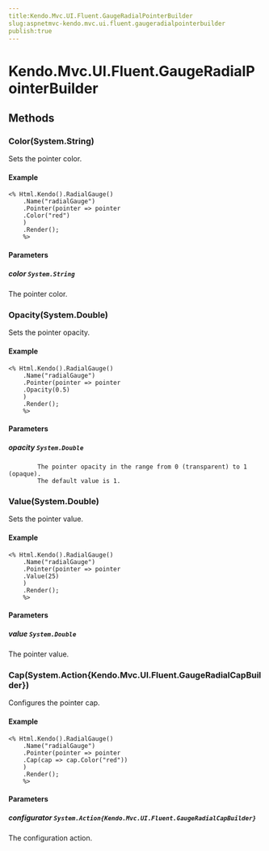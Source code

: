 ```yaml
---
title:Kendo.Mvc.UI.Fluent.GaugeRadialPointerBuilder
slug:aspnetmvc-kendo.mvc.ui.fluent.gaugeradialpointerbuilder
publish:true
---
```


# Kendo.Mvc.UI.Fluent.GaugeRadialPointerBuilder

## Methods

### Color(System.String)
Sets the pointer color.

#### Example
    <% Html.Kendo().RadialGauge()
        .Name("radialGauge")
        .Pointer(pointer => pointer
        .Color("red")
        )
        .Render();
        %>

#### Parameters

##### color `System.String`
The pointer color.

### Opacity(System.Double)
Sets the pointer opacity.

#### Example
    <% Html.Kendo().RadialGauge()
        .Name("radialGauge")
        .Pointer(pointer => pointer
        .Opacity(0.5)
        )
        .Render();
        %>

#### Parameters

##### opacity `System.Double`

            The pointer opacity in the range from 0 (transparent) to 1 (opaque).
            The default value is 1.
            

### Value(System.Double)
Sets the pointer value.

#### Example
    <% Html.Kendo().RadialGauge()
        .Name("radialGauge")
        .Pointer(pointer => pointer
        .Value(25)
        )
        .Render();
        %>

#### Parameters

##### value `System.Double`
The pointer value.

### Cap(System.Action{Kendo.Mvc.UI.Fluent.GaugeRadialCapBuilder})
Configures the pointer cap.

#### Example
    <% Html.Kendo().RadialGauge()
        .Name("radialGauge")
        .Pointer(pointer => pointer
        .Cap(cap => cap.Color("red"))
        )
        .Render();
        %>

#### Parameters

##### configurator `System.Action{Kendo.Mvc.UI.Fluent.GaugeRadialCapBuilder}`
The configuration action.